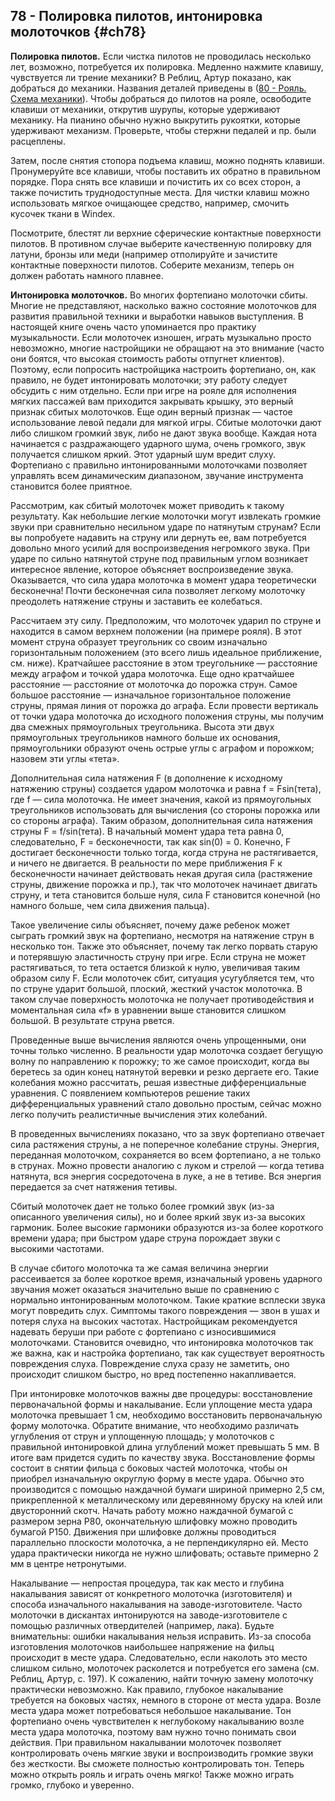 ## 78 - Полировка пилотов, интонировка молоточков {#ch78}

**Полировка пилотов.** Если чистка пилотов не проводилась несколько лет, возможно, потребуется их полировка. Медленно нажмите клавишу, чувствуется ли трение механики? В Реблиц, Артур показано, как добраться до механики. Названия деталей приведены в ([80 - Рояль. Схема механики](#ch80)). Чтобы добраться до пилотов на рояле, освободите клавиши от механики, открутив шурупы, которые удерживают механику. На пианино обычно нужно выкрутить рукоятки, которые удерживают механизм. Проверьте, чтобы стержни педалей и пр. были расцеплены.

Затем, после снятия стопора подъема клавиш, можно поднять клавиши. Пронумеруйте все клавиши, чтобы поставить их обратно в правильном порядке. Пора снять все клавиши и почистить их со всех сторон, а также почистить труднодоступные места. Для чистки клавиш можно использовать мягкое очищающее средство, например, смочить кусочек ткани в Windex.

Посмотрите, блестят ли верхние сферические контактные поверхности пилотов. В противном случае выберите качественную полировку для латуни, бронзы или меди (например отполируйте и зачистите контактные поверхности пилотов. Соберите механизм, теперь он должен работать намного плавнее.

**Интонировка молоточков.** Во многих фортепиано молоточки сбиты. Многие не представляют, насколько важно состояние молоточков для развития правильной техники и выработки навыков выступления. В настоящей книге очень часто упоминается про практику музыкальности. Если молоточек изношен, играть музыкально просто невозможно, многие настройщики не обращают на это внимание (часто они боятся, что высокая стоимость работы отпугнет клиентов). Поэтому, если попросить настройщика настроить фортепиано, он, как правило, не будет интонировать молоточки; эту работу следует обсудить с ним отдельно. Если при игре на рояле для исполнения мягких пассажей вам приходится закрывать крышку, это верный признак сбитых молоточков. Еще один верный признак — частое использование левой педали для мягкой игры. Сбитые молоточки дают либо слишком громкий звук, либо не дают звука вообще. Каждая нота начинается с раздражающего ударного шума, очень громкого, звук получается слишком яркий. Этот ударный шум вредит слуху. Фортепиано с правильно интонированными молоточками позволяет управлять всем динамическим диапазоном, звучание инструмента становится более приятное.

Рассмотрим, как сбитый молоточек может приводить к такому результату. Как небольшие легкие молоточки могут извлекать громкие звуки при сравнительно несильном ударе по натянутым струнам? Если вы попробуете надавить на струну или дернуть ее, вам потребуется довольно много усилий для воспроизведения негромкого звука. При ударе по сильно натянутой струне под правильным углом возникает интересное явление, которое объясняет воспроизведение звука. Оказывается, что сила удара молоточка в момент удара теоретически бесконечна! Почти бесконечная сила позволяет легкому молоточку преодолеть натяжение струны и заставить ее колебаться.

Рассчитаем эту силу. Предположим, что молоточек ударил по струне и находится в самом верхнем положении (на примере рояля). В этот момент струна образует треугольник со своим изначально горизонтальным положением (это всего лишь идеальное приближение, см. ниже). Кратчайшее расстояние в этом треугольнике — расстояние между аграфом и точкой удара молоточка. Еще одно кратчайшее расстояние — расстояние от молоточка до порожка струн. Самое большое расстояние — изначальное горизонтальное положение струны, прямая линия от порожка до аграфа. Если провести вертикаль от точки удара молоточка до исходного положения струны, мы получим два смежных прямоугольных треугольника. Высота эти двух прямоугольных треугольников намного больше их основания, прямоугольники образуют очень острые углы с аграфом и порожком; назовем эти углы «тета».

Дополнительная сила натяжения F (в дополнение к исходному натяжению струны) создается ударом молоточка и равна f = Fsin(тета), где f — сила молоточка. Не имеет значения, какой из прямоугольных треугольников использовать для вычисления (со стороны порожка или со стороны аграфа). Таким образом, дополнительная сила натяжения струны F = f/sin(тета). В начальный момент удара тета равна 0, следовательно, F = бесконечности, так как sin(0) = 0. Конечно, F достигает бесконечности только тогда, когда струна не растягивается, и ничего не двигается. В реальности по мере приближения F к бесконечности начинает действовать некая другая сила (растяжение струны, движение порожка и пр.), так что молоточек начинает двигать струну, и тета становится больше нуля, сила F становится конечной (но намного больше, чем сила движения пальца).

Такое увеличение силы объясняет, почему даже ребенок может сыграть громкий звук на фортепиано, несмотря на натяжение струн в несколько тон. Также это объясняет, почему так легко порвать старую и потерявшую эластичность струну при игре. Если струна не может растягиваться, то тета остается близкой к нулю, увеличивая таким образом силу F. Если молоточек сбит, ситуация усугубляется тем, что по струне ударит большой, плоский, жесткий участок молоточка. В таком случае поверхность молоточка не получает противодействия и моментальная сила «f» в уравнении выше становится слишком большой. В результате струна рвется.

Проведенные выше вычисления являются очень упрощенными, они точны только численно. В реальности удар молоточка создает бегущую волну по направлению к порожку; то же самое происходит, когда вы беретесь за один конец натянутой веревки и резко дергаете его. Такие колебания можно рассчитать, решая известные дифференциальные уравнения. С появлением компьютеров решение таких дифференциальных уравнений стало довольно простым, сейчас можно легко получить реалистичные вычисления этих колебаний.

В проведенных вычислениях показано, что за звук фортепиано отвечает сила растяжения струны, а не поперечное колебание струны. Энергия, переданная молоточком, сохраняется во всем фортепиано, а не только в струнах. Можно провести аналогию с луком и стрелой — когда тетива натянута, вся энергия сосредоточена в луке, а не в тетиве. Вся энергия передается за счет натяжения тетивы.

Сбитый молоточек дает не только более громкий звук (из-за описанного увеличения силы), но и более яркий звук из-за высоких гармоник. Более высокие гармоники образуются из-за более короткого времени удара; при быстром ударе струна порождает звуки с высокими частотами.

В случае сбитого молоточка та же самая величина энергии рассеивается за более короткое время, изначальный уровень ударного звучания может оказаться значительно выше по сравнению с нормально интонированным молоточком. Такие краткие всплески звука могут повредить слух. Симптомы такого повреждения — звон в ушах и потеря слуха на высоких частотах. Настройщикам рекомендуется надевать беруши при работе с фортепиано с износившимися молоточками. Становится очевидно, что интонировка молоточков так же важна, как и настройка фортепиано, так как существует вероятность повреждения слуха. Повреждение слуха сразу не заметить, оно происходит слишком быстро, но вред постепенно накапливается.

При интонировке молоточков важны две процедуры: восстановление первоначальной формы и накалывание. Если уплощение места удара молоточка превышает 1 см, необходимо восстановить первоначальную форму молоточка. Обратите внимание, что необходимо различать углубления от струн и уплощенную площадь; у молоточков с правильной интонировкой длина углублений может превышать 5 мм. В итоге вам придется судить по качеству звука. Восстановление формы состоит в снятии фильца с боковых частей молоточка, чтобы он приобрел изначальную округлую форму в месте удара. Обычно это производится с помощью наждачной бумаги шириной примерно 2,5 см, прикрепленной к металлическому или деревянному бруску на клей или двусторонний скотч. Начать работу можно наждачной бумагой с размером зерна P80, окончательную шлифовку можно проводить бумагой P150. Движения при шлифовке должны проводиться параллельно плоскости молоточка, а не перпендикулярно ей. Место удара практически никогда не нужно шлифовать; оставьте примерно 2 мм в центре нетронутыми.

Накалывание — непростая процедура, так как место и глубина накалывания зависят от конкретного молоточка (изготовителя) и способа изначального накалывания на заводе-изготовителе. Часто молоточки в дискантах интонируются на заводе-изготовителе с помощью различных отвердителей (например, лака). Будьте внимательны: ошибки накалывания нельзя исправить. Из-за способа изготовления молоточков наибольшее напряжение на фильц происходит в месте удара. Следовательно, если наколоть это место слишком сильно, молоточек расколется и потребуется его замена (см. Реблиц, Артур, с. 197). К сожалению, найти точную замену молоточку практически невозможно. Как правило, глубокое накалывание требуется на боковых частях, немного в стороне от места удара. Возле места удара может потребоваться небольшое накалывание. Тон фортепиано очень чувствителен к неглубокому накалыванию возле места удара молоточка, поэтому вам нужно точно понимать свои действия. При правильном накалывании молоточек позволяет контролировать очень мягкие звуки и воспроизводить громкие звуки без жесткости. Вы сможете полностью контролировать тон. Теперь можно открыть рояль и играть очень мягко! Также можно играть громко, глубоко и уверенно.
